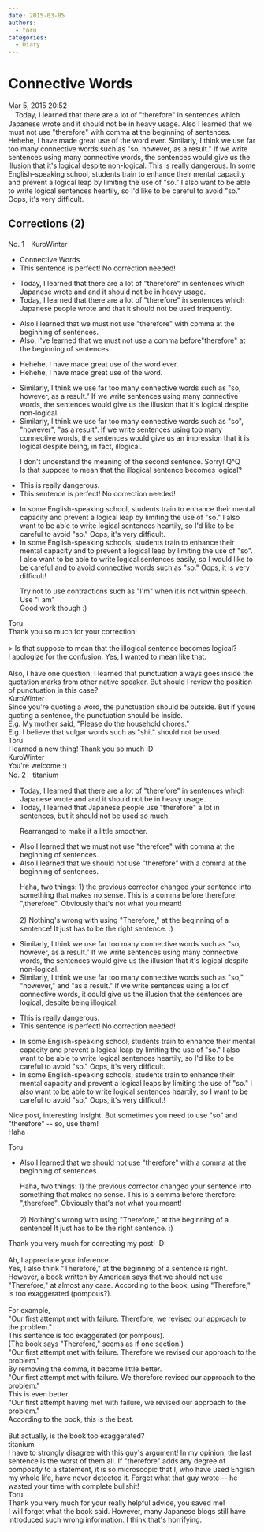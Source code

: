 ```yaml
---
date: 2015-03-05
authors:
  - toru
categories:
  - Diary
---
```


<h1 id="subject_show">Connective Words</h1>
<div class="date">Mar 5, 2015 20:52</div>
<div id="post"><div id="body_show_ori">
　Today, I learned that there are a lot of "therefore" in sentences which Japanese wrote and it should not be in heavy usage. Also I learned that we must not use "therefore" with comma at the beginning of sentences. Hehehe, I have made great use of the word ever. Similarly, I think we use far too many connective words such as "so, however, as a result."  If we write sentences using many connective words, the sentences would give us the illusion that it's logical despite non-logical. This is really dangerous. In some English-speaking school, students train to enhance their mental capacity and prevent a logical leap by limiting the use of  "so."  I also want to be able to write logical sentences heartily, so I'd like to be careful to avoid "so."  Oops, it's very difficult.
</div></div>

<!-- more -->


## Corrections (2)
<div id="block"><div class="first_name"> No. 1　<span class="just_name">KuroWinter</span></div><div id="block2">
<ul class="correction_field">
<li class="incorrect">Connective Words</li>
<li class="corrected perfect">This sentence is perfect! No correction needed!</li>
</ul>
<ul class="correction_field">
<li class="incorrect">Today, I learned that there are a lot of "therefore" in sentences which Japanese wrote and and it should not be in heavy usage.</li>
<li class="corrected correct">
Today, I learned that there are a lot of "therefore" in sentences which Japanese people wrote and that it should not be used frequently.
</li>
</ul>
<ul class="correction_field">
<li class="incorrect">Also I learned that we must not use "therefore" with comma at the beginning of sentences.</li>
<li class="corrected correct">
Also, I've learned that we must not use a comma before"therefore" at the beginning of sentences.
</li>
</ul>
<ul class="correction_field">
<li class="incorrect">Hehehe, I have made great use of the word ever.</li>
<li class="corrected correct">
Hehehe, I have made great use of the word.
</li>
</ul>
<ul class="correction_field">
<li class="incorrect">Similarly, I think we use far too many connective words such as "so, however, as a result."  If we write sentences using many connective words, the sentences would give us the illusion that it's logical despite non-logical.</li>
<li class="corrected correct">
Similarly, I think we use far too many connective words such as "so", "however", "as a result". If we write sentences using too many connective words, the sentences would give us an impression that it is logical despite being, in fact, illogical.
<p class="correction_comment">I don't understand the meaning of the second sentence. Sorry! Q^Q<br/>Is that suppose to mean that the illogical sentence becomes logical?</p>
</li>
</ul>
<ul class="correction_field">
<li class="incorrect">This is really dangerous.</li>
<li class="corrected perfect">This sentence is perfect! No correction needed!</li>
</ul>
<ul class="correction_field">
<li class="incorrect">In some English-speaking school, students train to enhance their mental capacity and prevent a logical leap by limiting the use of  "so."  I also want to be able to write logical sentences heartily, so I'd like to be careful to avoid "so."  Oops, it's very difficult.</li>
<li class="corrected correct">
In some English-speaking schools, students train to enhance their mental capacity and to prevent a logical leap by limiting the use of "so". I also want to be able to write logical sentences easily, so I would like to be careful and to avoid connective words such as "so." Oops, it is very difficult!
<p class="correction_comment">Try not to use contractions such as "I'm" when it is not within speech. Use "I am"<br/>Good work though :)</p>
</li>
</ul>
</div><div class="name"><span class="just_name">Toru</span><br>
Thank you so much for your correction!<br/><br/>&gt; Is that suppose to mean that the illogical sentence becomes logical?<br/>I apologize for the confusion. Yes, I wanted to mean like that. <br/><br/>Also, I have one question. I learned that punctuation always goes inside the quotation marks from other native speaker. But should I review the position of punctuation in this case?
</div>
<div class="name"><span class="just_name">KuroWinter</span><br>
Since you're quoting a word, the punctuation should be outside. But if youre quoting a sentence, the punctuation should be inside. <br/>E.g. My mother said, "Please do the household chores."<br/>E.g. I believe that vulgar words such as "shit" should not be used.
</div>
<div class="name"><span class="just_name">Toru</span><br>
I learned a new thing! Thank you so much :D
</div>
<div class="name"><span class="just_name">KuroWinter</span><br>
You're welcome :)
</div>
</div>
<div id="block"><div class="first_name"> No. 2　<span class="just_name">titanium</span></div><div id="block2">
<ul class="correction_field">
<li class="incorrect">Today, I learned that there are a lot of "therefore" in sentences which Japanese wrote and and it should not be in heavy usage.</li>
<li class="corrected correct">
Today, I learned that<span class="f_blue"> Japanese people use</span> "therefore" <span class="f_blue">a lot </span>in sentences<span class="f_blue">,</span> <span class="f_blue">but </span>it should not be <span class="f_blue">used so much</span>.
<p class="correction_comment">Rearranged to make it a little smoother.</p>
</li>
</ul>
<ul class="correction_field">
<li class="incorrect">Also I learned that we must not use "therefore" with comma at the beginning of sentences.</li>
<li class="corrected correct">
Also I learned that we <span class="f_blue">should</span> not use "therefore" with <span class="f_blue">a</span> comma at the beginning of sentences.
<p class="correction_comment">Haha, two things: 1) the previous corrector changed your sentence into something that makes no sense. This is a comma before therefore: ",therefore". Obviously that's not what you meant!<br/><br/>2) Nothing's wrong with using "Therefore," at the beginning of a sentence! It just has to be the right sentence. :)</p>
</li>
</ul>
<ul class="correction_field">
<li class="incorrect">Similarly, I think we use far too many connective words such as "so, however, as a result."  If we write sentences using many connective words, the sentences would give us the illusion that it's logical despite non-logical.</li>
<li class="corrected correct">
Similarly, I think we use far too many connective words such as "so,<span class="f_red">"</span> <span class="f_red">"</span>however,<span class="f_red">" and "</span>as a result." If we write sentences using <span class="f_blue">a lot of</span> connective words, <span class="f_blue">it could give us</span> the illusion that <span class="f_blue">the sentences are</span> logical<span class="f_blue">,</span> despite <span class="f_red">being il</span>logical.
</li>
</ul>
<ul class="correction_field">
<li class="incorrect">This is really dangerous.</li>
<li class="corrected perfect">This sentence is perfect! No correction needed!</li>
</ul>
<ul class="correction_field">
<li class="incorrect">In some English-speaking school, students train to enhance their mental capacity and prevent a logical leap by limiting the use of  "so."  I also want to be able to write logical sentences heartily, so I'd like to be careful to avoid "so."  Oops, it's very difficult.</li>
<li class="corrected correct">
In some English-speaking school<span class="f_red">s</span>, students train to enhance their mental capacity and prevent <span class="f_red"><span class="sline">a </span></span>logical leap<span class="f_red">s</span> by limiting the use of "so." I also want to be able to write logical sentences<span class="f_gray"><span class="sline"> heartily</span></span>, so I<span class="f_blue"> want</span> to be careful to avoid "so." Oops, it's very difficult<span class="f_blue">!</span>
</li>
</ul>
<p class="comment_small">
 Nice post, interesting insight. But sometimes you need to use "so" and "therefore" -- so, use them!
 <br/>
 Haha
</p>

</div><div class="name"><span class="just_name">Toru</span><br><div class="quote_field"><ul class="correction_field">
<li class="corrected correct">
Also I learned that we <span class="f_blue">should</span> not use "therefore" with <span class="f_blue">a</span> comma at the beginning of sentences.
<p class="correction_comment">
Haha, two things: 1) the previous corrector changed your sentence into something that makes no sense. This is a comma before therefore: ",therefore". Obviously that's not what you meant!<br/><br/>2) Nothing's wrong with using "Therefore," at the beginning of a sentence! It just has to be the right sentence. :)
</p>
</li>
</ul></div>
Thank you very much for correcting my post! :D<br/><br/>Ah, I appreciate your inference.<br/>Yes, I also think "Therefore," at the beginning of a sentence is right. However, a book written by American says that we should not use "Therefore," at almost any case. According to the book, using "Therefore," is too exaggerated (pompous?).<br/><br/>For example,<br/>"Our first attempt met with failure. Therefore, we revised our approach to the problem."<br/>This sentence is too exaggerated (or pompous).<br/>(The book says "Therefore," seems as if one section.)<br/>"Our first attempt met with failure. Therefore we revised our approach to the problem."<br/>By removing the comma, it become little better.<br/>"Our first attempt met with failure. We therefore revised our approach to the problem."<br/>This is even better.<br/>"Our first attempt having met with failure, we revised our approach to the problem."<br/>According to the book, this is the best.<br/><br/>But actually, is the book too exaggerated?
</div>
<div class="name"><span class="just_name">titanium</span><br>
I have to strongly disagree with this guy's argument! In my opinion, the last sentence is the worst of them all. If "therefore" adds any degree of pomposity to a statement, it is so microscopic that I, who have used English my whole life, have never detected it. Forget what that guy wrote -- he wasted your time with complete bullshit!
</div>
<div class="name"><span class="just_name">Toru</span><br>
Thank you very much for your really helpful advice, you saved me!<br/>I will forget what the book said. However, many Japanese blogs still have introduced such wrong information. I think that's horrifying.
</div>
</div>
